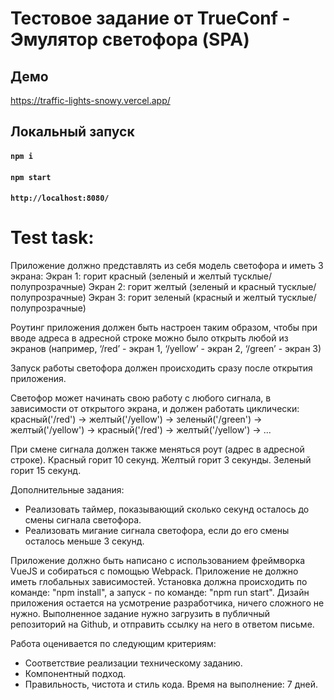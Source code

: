 # Тестовое задание от TrueConf - Эмулятор светофора (SPA) 

## Демо
https://traffic-lights-snowy.vercel.app/

## Локальный запуск
#### `npm i `
#### `npm start`
#### `http://localhost:8080/`

# Test task:

Приложение должно представлять из себя модель светофора и иметь 3 экрана: 
Экран 1: горит красный (зеленый и желтый тусклые/полупрозрачные) 
Экран 2: горит желтый (зеленый и красный тусклые/полупрозрачные) 
Экран 3: горит зеленый (красный и желтый тусклые/полупрозрачные)

Роутинг приложения должен быть настроен таким образом, чтобы при вводе адреса в адресной строке можно было открыть любой из экранов (например, ‘/red’ - экран 1, ‘/yellow’ - экран 2, ‘/green’ - экран 3) 

Запуск работы светофора должен происходить сразу после открытия приложения. 

Светофор может начинать свою работу с любого сигнала, в зависимости от открытого экрана, и должен работать циклически: красный('/red') -> желтый('/yellow') -> зеленый('/green') -> желтый('/yellow') -> красный('/red') -> желтый('/yellow') -> ... 

При смене сигнала должен также меняться роут (адрес в адресной строке). Красный горит 10 секунд. Желтый горит 3 секунды. Зеленый горит 15 секунд. 

Дополнительные задания: 
- Реализовать таймер, показывающий сколько секунд осталось до смены сигнала светофора. 
- Реализовать мигание сигнала светофора, если до его смены осталось меньше 3 секунд. 

Приложение должно быть написано с использованием фреймворка VueJS и собираться с помощью Webpack. 
Приложение не должно иметь глобальных зависимостей. 
Установка должна происходить по команде: "npm install", а запуск - по команде: "npm run start". 
Дизайн приложения остается на усмотрение разработчика, ничего сложного не нужно. 
Выполненное задание нужно загрузить в публичный репозиторий на Github, и отправить ссылку на него в ответом письме.

Работа оценивается по следующим критериям:
- Соответствие реализации техническому заданию.
- Компонентный подход.
- Правильность, чистота и стиль кода. Время на выполнение: 7 дней.
